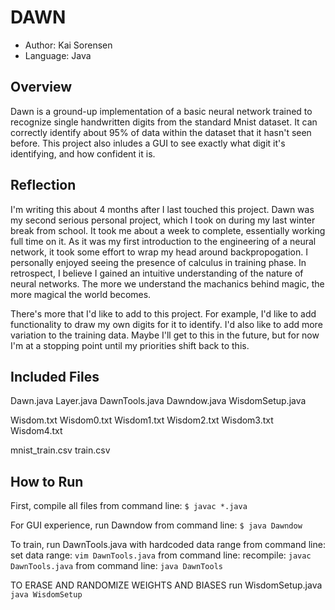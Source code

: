 # DAWN
 * Author: Kai Sorensen
 * Language: Java

## Overview
  Dawn is a ground-up implementation of a basic neural network trained
  to recognize single handwritten digits from the standard Mnist dataset.
  It can correctly identify about 95% of data within the dataset that it 
  hasn't seen before. This project also inludes a GUI to see exactly what
  digit it's identifying, and how confident it is.

## Reflection
  I'm writing this about 4 months after I last touched this project.
  Dawn was my second serious personal project, which I took on during
  my last winter break from school. It took me about a week to complete,
  essentially working full time on it. As it was my first introduction
  to the engineering of a neural network, it took some effort to wrap
  my head around backpropogation. I personally enjoyed seeing the presence
  of calculus in training phase. In retrospect, I believe I gained an
  intuitive understanding of the nature of neural networks. The more we
  understand the machanics behind magic, the more magical the world becomes.

  There's more that I'd like to add to this project. For example, I'd like
  to add functionality to draw my own digits for it to identify. I'd also
  like to add more variation to the training data. Maybe I'll get to this
  in the future, but for now I'm at a stopping point until my priorities
  shift back to this.

## Included Files
  Dawn.java
  Layer.java
  DawnTools.java
  Dawndow.java
  WisdomSetup.java

  Wisdom.txt
  Wisdom0.txt
  Wisdom1.txt
  Wisdom2.txt
  Wisdom3.txt
  Wisdom4.txt

  mnist_train.csv
  train.csv
  
## How to Run

  First, compile all files
    from command line: 
    ```
    $ javac *.java
    ```

  For GUI experience, run Dawndow
    from command line: 
    ```
    $ java Dawndow
    ```

  To train, run DawnTools.java with hardcoded data range
    from command line: set data range: 
    ```
    vim DawnTools.java
    ```
    from command line: recompile: 
    ```
    javac DawnTools.java
    ```
    from command line: 
    ```
    java DawnTools
    ```
    
  TO ERASE AND RANDOMIZE WEIGHTS AND BIASES
    run WisdomSetup.java
    ```
    java WisdomSetup
    ```
